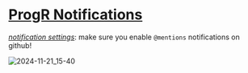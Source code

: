 # **[ProgR Notifications](https://github.com/notifications?query=org%3APROGR-2425)**

*[notification settings](https://github.com/settings/notifications)*: make sure you enable `@mentions` notifications on github!

![2024-11-21_15-40](https://github.com/user-attachments/assets/cf9f4b60-c48f-4c1c-9aa0-8710e4018a69)
